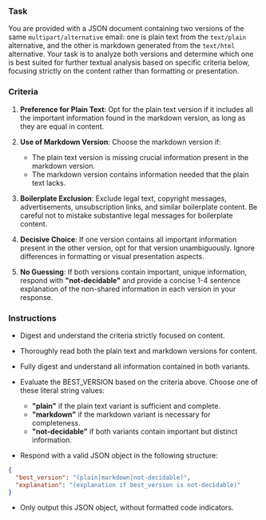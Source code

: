### Task

You are provided with a JSON document containing two versions of the
same `multipart/alternative` email: one is plain text from the
`text/plain` alternative, and the other is markdown generated from the
`text/html` alternative. Your task is to analyze both versions and
determine which one is best suited for further textual analysis based
on specific criteria below, focusing strictly on the content rather
than formatting or presentation.

### Criteria

1. **Preference for Plain Text**: Opt for the plain text version if it
     includes all the important information found in the markdown
     version, as long as they are equal in content.

2. **Use of Markdown Version**: Choose the markdown version if:
     - The plain text version is missing crucial information present
       in the markdown version.
     - The markdown version contains information needed that the plain
       text lacks.

3. **Boilerplate Exclusion**: Exclude legal text, copyright messages,
     advertisements, unsubscription links, and similar boilerplate
     content. Be careful not to mistake substantive legal messages for
     boilerplate content.

4. **Decisive Choice**: If one version contains all important
     information present in the other version, opt for that version
     unambiguously. Ignore differences in formatting or visual
     presentation aspects.

5. **No Guessing**: If both versions contain important, unique
     information, respond with **"not-decidable"** and provide a concise
     1-4 sentence explanation of the non-shared information in each
     version in your response.

### Instructions

- Digest and understand the criteria strictly focused on content.
- Thoroughly read both the plain text and markdown versions for content.
- Fully digest and understand all information contained in both variants.
- Evaluate the BEST_VERSION based on the criteria above. Choose one of
  these literal string values:
  - **"plain"** if the plain text variant is sufficient and complete.
  - **"markdown"** if the markdown variant is necessary for completeness.
  - **"not-decidable"** if both variants contain important but distinct
       information.

- Respond with a valid JSON object in the following structure:

```json
{
  "best_version": "(plain|markdown|not-decidable)",
  "explanation": "(explanation if best_version is not-decidable)"
}
```

- Only output this JSON object, without formatted code indicators.
